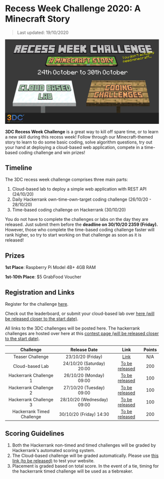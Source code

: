 # Recess Week Challenge 2020: A Minecraft Story
> Last updated: 19/10/2020

![Insert Banner Image Here](imgs/recess.png)

**3DC Recess Week Challenge** is a great way to kill off spare time, or to learn a new skill during this recess week! Follow through our Minecraft-themed story to learn to do some basic coding, solve algorithm questions, try out your hand at deploying a cloud-based web application, compete in a time-based coding challenge and win prizes!

## Timeline

The 3DC recess week challenge comprises three main parts:

1. Cloud-based lab to deploy a simple web application with REST API (24/10/20)
2. Daily Hackerrank own-time-own-target coding challenge (26/10/20 - 28/10/20)
3. Time-based coding challenge on Hackerrank (30/10/20)

You do not have to complete the challenges or labs on the day they are released.  Just submit them before the **deadline on 30/10/20 2359 (Friday).** However, those who complete the time-based coding challenge faster will rank higher, so try to start working on that challenge as soon as it is released!

## Prizes

**1st Place**: Raspberry Pi Model 4B+ 4GB RAM

**1st-10th Place**: $5 GrabFood Voucher

## Registration and Links

Register for the challenge [here](https://forms.office.com/Pages/ResponsePage.aspx?id=drd2NJDpck-5UGJImDFiPT7laIF8QHhDuji50dJ_xY1UQzNHRzNSRTFBMzBISkw4VUdIWE81TjFSSC4u).

Check out the leaderboard, or submit your cloud-based lab over [here (will be released closer to the start date)](#).

All links to the 3DC challenges will be posted here. The hackerrank challenges are hosted over here at this [contest page (will be released closer to the start date)](#).

| Challenge | Release Date | Link | Points |
| :---: | :---: | :---: | :---: |
| Teaser Challenge | 23/10/20 (Friday) | [Link](https://www.hackerrank.com/3dc-recess-week-minecraft-teaser) | N/A |
| Cloud-based Lab  | 24/10/20 (Saturday) 20:00 | [To be released](#) | 200 |
| Hackerrank Challenge 1  | 26/10/20 (Monday) 09:00 | [To be released](#) | 100 |
| Hackerrank Challenge 2  | 27/10/20 (Tuesday) 09:00 | [To be released](#) | 100 |
| Hackerrank Challenge 3  | 28/10/20 (Wednesday) 09:00 | [To be released](#) | 100 |
| Hackerrank Timed Challenge | 30/10/20 (Friday) 14:30 | [To be released](#) | 200 |

## Scoring Guidelines

1. Both the Hackerrank non-timed and timed challenges will be graded by Hackerrank's automated scoring system.
2. The Cloud-based challenge will be graded automatically. Please use [this link (to be released)](#) to test your website.
3. Placement is graded based on total score. In the event of a tie, timing for the hackerrank timed challenge will be used as a tiebreaker.
